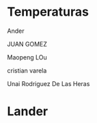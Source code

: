 
# Temperaturas

Ander



JUAN GOMEZ

Maopeng LOu


cristian varela


Unai Rodriguez De Las Heras

# Lander




